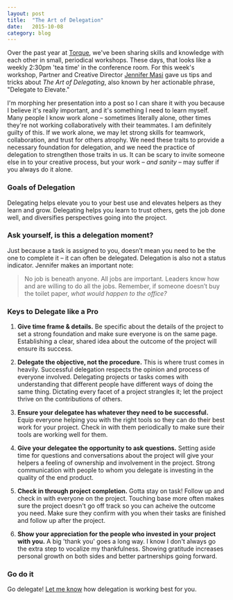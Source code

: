 ```yaml
---
layout: post
title:  "The Art of Delegation"
date:   2015-10-08
category: blog
---
```


Over the past year at [Torque](http://torque.digital), we've been sharing skills and knowledge with each other in small, periodical workshops. These days, that looks like a weekly 2:30pm 'tea time' in the conference room. For this week's workshop, Partner and Creative Director [Jennifer Masi](http://torque.digital/team/jennifer-masi) gave us tips and tricks about *The Art of Delegating*, also known by her actionable phrase, "Delegate to Elevate." 

I'm morphing her presentation into a post so I can share it with you because I believe it's really important, and it's something I need to learn myself. Many people I know work alone – sometimes literally alone, other times they're not working collaboratively with their teammates. I am definitely guilty of this. If we work alone, we may let strong skills for teamwork, collaboration, and trust for others atrophy. We need these traits to provide a necessary foundation for delegation, and we need the practice of delegation to strengthen those traits in us. It can be scary to invite someone else in to your creative process, but your work – *and sanity* – may suffer if you always do it alone. 



### Goals of Delegation
Delegating helps elevate you to your best use and elevates helpers as they learn and grow. Delegating helps you learn to trust others, gets the job done well, and diversifies perspectives going into the project.



### Ask yourself, is this a delegation moment?
Just because a task is assigned to you, doesn’t mean you need to be the one to complete it – it can often be delegated. Delegation is also not a status indicator. Jennifer makes an important note:

> No job is beneath anyone. All jobs are important. Leaders know how and are willing to do all the jobs. Remember, if someone doesn’t buy the toilet paper, *what would happen to the office?*



### Keys to Delegate like a Pro 
1. **Give time frame & details.** Be specific about the details of the project to set a strong foundation and make sure everyone is on the same page. Establishing a clear, shared idea about the outcome of the project will ensure its success.

2. **Delegate the objective, not the procedure.** This is where trust comes in heavily. Successful delegation respects the opinion and process of everyone involved. Delegating projects or tasks comes with understanding that different people have different ways of doing the same thing. Dictating every facet of a project strangles it; let the project thrive on the contributions of others.

3. **Ensure your delegatee has whatever they need to be successful.** Equip everyone helping you with the right tools so they can do their best work for your project. Check in with them periodically to make sure their tools are working well for them.

4. **Give your delegatee the opportunity to ask questions.** Setting aside time for questions and conversations about the project will give your helpers a feeling of ownership and involvement in the project. Strong communication with people to whom you delegate is investing in the quality of the end product.

5. **Check in through project completion.** Gotta stay on task! Follow up and check in with everyone on the project. Touching base more often makes sure the project doesn't go off track so you can acheive the outcome you need. Make sure they confirm with you when their tasks are finished and follow up after the project.

6. **Show your appreciation for the people who invested in your project with you.** A big 'thank you' goes a long way. I know I don't always go the extra step to vocalize my thankfulness. Showing gratitude increases personal growth on both sides and better partnerships going forward.


### Go do it
Go delegate! [Let me know](http://twitter.com/lenamasek) how delegation is working best for you.
